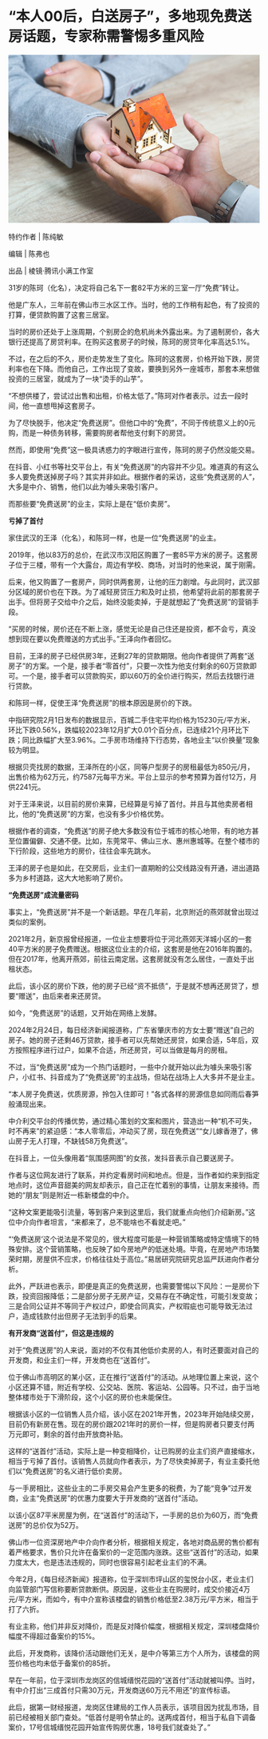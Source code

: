 # “本人00后，白送房子”，多地现免费送房话题，专家称需警惕多重风险

![ddecc60082150a380bc80b6a44fd9159.jpg](https://raw.githubusercontent.com/qqhsx/qqnews_image/main/2024/03/12/“本人00后，白送房子”，多地现免费送房话题，专家称需警惕多重风险/ddecc60082150a380bc80b6a44fd9159.jpg)

特约作者 | 陈纯敏 

编辑 | 陈弗也

出品 | 棱镜·腾讯小满工作室

31岁的陈珂（化名），决定将自己名下一套82平方米的三室一厅“免费”转让。

他是广东人，三年前在佛山市三水区工作。当时，他的工作稍有起色，有了投资的打算，便贷款购置了这套三居室。

当时的房价还处于上涨周期，个别房企的危机尚未外露出来。为了遏制房价，各大银行还提高了房贷利率。在购买这套房子的时候，陈珂的房贷年化率高达5.1%。

不过，在之后的不久，房价走势发生了变化。陈珂的这套房，价格开始下跌，房贷利率也在下降。而他自己，工作出现了变故，要换到另外一座城市，那套本来想做投资的三居室，就成为了一块“烫手的山芋”。

“不想供楼了，尝试过出售和出租，价格太低了。”陈珂对作者表示。过去一段时间，他一直想甩掉这套房子。

为了尽快脱手，他决定“免费送房”。但他口中的“免费”，不同于传统意义上的0元购，而是一种债务转移，需要购房者帮他支付剩下的房贷。

然而，即使用“免费”这一极具诱惑力的字眼进行宣传，陈珂的房子仍然没能交易。

在抖音、小红书等社交平台上，有关“免费送房”的内容并不少见。难道真的有这么多人要免费送掉房子吗？其实并非如此。根据作者的采访，这些“免费送房的人”，大多是中介、销售，他们以此为噱头来吸引客户。

而那些要“免费送房”的业主，实际上是在“低价卖房”。

**亏掉了首付**

家住武汉的王泽（化名），和陈珂一样，也是一位“免费送房”的业主。

2019年，他以83万的总价，在武汉市汉阳区购置了一套85平方米的房子。这套房子位于三楼，带有一个大露台，周边有学校、商场，对当时的他来说，属于刚需。

后来，他又购置了一套房产，同时供两套房，让他的压力剧增。与此同时，武汉部分区域的房价也在下跌。为了减轻房贷压力和及时止损，他希望将此前的那套房子出手。但将房子交给中介之后，始终没能卖掉，于是就想起了“免费送房”的营销手段。

“买房的时候，房价还在不断上涨，感觉无论是自己住还是投资，都不会亏，真没想到现在要以免费赠送的方式出手。”王泽向作者回忆。

目前，王泽的房子已经供房3年，还剩27年的贷款期限。他向作者提供了两套“送房子”的方案。一个是，接手者“零首付”，只要一次性为他支付剩余的60万贷款即可。一个是，接手者可以贷款购买，即以60万的全价进行购买，然后去找银行进行贷款。

和陈珂一样，促使王泽“免费送房”的根本原因是房价的下跌。

中指研究院2月1日发布的数据显示，百城二手住宅平均价格为15230元/平方米，环比下跌0.56%，跌幅较2023年12月扩大0.01个百分点，已连续21个月环比下跌；同比跌幅扩大至3.96%。二手房市场维持下行态势，各地业主“以价换量”现象较为明显。

根据贝壳找房的数据，王泽所在的小区，同等户型房子的房租最低为850元/月，出售价格为62万元，约7587元每平方米。平台上显示的参考预算为首付12万，月供2241元。

对于王泽来说，以目前的房价来算，已经算是亏掉了首付。并且与其他卖房者相比，他的“免费送房”的方案，也没有多少价格优势。

根据作者的调查，“免费送”的房子绝大多数没有位于城市的核心地带，有的地方甚至位置偏僻、交通不便。比如，东莞常平、佛山三水、惠州惠城等。在整个楼市的下行阶段，这些地方的房价，往往会率先跳水。

王泽的房子也是如此，在交房后，业主们一直期盼的公交线路没有开通，进出道路多为乡村道路，这大大地影响了房价。

**“免费送房”成流量密码**

事实上，“免费送房”并不是一个新话题。早在几年前，北京附近的燕郊就曾出现过类似的案例。

2021年2月，新京报曾经报道，一位业主想要将位于河北燕郊天洋城小区的一套40平方米的房子免费赠送。根据这位业主的介绍，这套房是他在2016年购置的。但在2017年，他离开燕郊，前往云南定居。这套房就没有怎么居住，一直处于出租状态。

此后，该小区的房价下跌，他的房子已经“资不抵债”，于是就不想再还房贷了，想要“赠送”，由后来者来还房贷。

如今，“免费送房”的话题，又开始在网络上发酵。

2024年2月24日，每日经济新闻报道称，广东省肇庆市的方女士要“赠送”自己的房子。她的房子还剩46万贷款，接手者可以先帮她还房贷，如果合适，5年后，双方按照程序进行过户，如果不合适，所还房贷，可以当做是每月的房租。

不过，当“免费送房”成为一个热门话题时，一些中介就开始以此为噱头来吸引客户，小红书、抖音成为了“免费送房”的主战场，但站在战场上人大多并不是业主。

“本人房子免费送，优质房源，拎包入住即可！”各式各样的房源信息如同雨后春笋般涌现出来。

中介利交平台的传播优势，通过精心策划的文案和图片，营造出一种“机不可失，时不再来”的紧迫感：“本人零零后，冲动买了房，现在免费送”“女儿嫁香港了，佛山房子无人打理，不缺钱58万免费送”。

在抖音上，一位头像用着“氛围感网图”的女孩，发抖音表示自己要送房子。

作者与这位网友进行了联系，并约定看房时间和地点。但是，当作者如约来到指定地点时，这位声音甜美的网友却表示，自己正在忙着别的事情，让朋友来接待。而她的“朋友”则是附近一栋新楼盘的中介。

“这种文案更能吸引流量，等到客户来到这里后，我们就重点向他们介绍新房。”这位中介向作者坦言，“来都来了，总不能啥也不看就走吧。”

“‘免费送房’这个说法是不常见的，很大程度可能是一种营销策略或特定情境下的特殊安排。这个营销策略，也反映了如今房地产的低迷处境。毕竟，在房地产市场繁荣时期，房屋供不应求，价格往往处于高位。”易居研究院研究总监严跃进向作者分析。

此外，严跃进也表示，即便是真正的免费送房，也需要警惕以下风险：一是房价下跌，投资回报降低；二是部分房子无房产证，交易存在不确定性，可能引发变故；三是合同公证并不等同于产权过户，即使合同真实，产权瑕疵也可能导致无法过户，造成钱款付出但房子无法到手的后果。

**有开发商“送首付”，但这是违规的**

对于“免费送房”的人来说，面对的不仅有其他低价卖房的人，有时还要面对自己的开发商，和业主们一样，开发商也在“送首付”。

位于佛山市高明区的某小区，正在推行“送首付”的活动。从地理位置上来说，这个小区还算不错，附近有学校、公交站、医院、客运站、公园等。只不过，由于当地整体楼市处于下滑阶段，这个小区的房价也未能保住。

根据该小区的一位销售人员介绍，该小区在2021年开售，2023年开始陆续交房，目前仍有新房在售。现在的房价跟2021年时的房价一样，但是购房者只要支付两万元即可，剩余的首付由开放商补贴。

这样的“送首付”活动，实际上是一种变相降价，让已购房的业主们资产直接缩水，相当于亏掉了首付。该销售人员就向作者表示，为了尽快卖掉房子，有业主委托他们以“免费送房”的名义进行低价卖房。

与一手房相比，这些业主的二手房交易会产生更多的税费，为了能“竞争”过开发商，业主“免费送房”的优惠力度要大于开发商的“送首付”活动。

以该小区87平米房屋为例，在“送首付”的活动下，一手房的总价为60万，而“免费送房”的总价仅为52万。

佛山市一位资深房地产中介向作者分析，根据相关规定，各地对商品房的售价都有着严格要求，售价只允许在备案价的一定范围内涨跌。这些“送首付”的活动，如果力度太大，也是违法违规的，同时也很容易引起老业主们的不满。

今年2月，《每日经济新闻》报道称，位于深圳市坪山区的玺悦台小区，老业主们向监管部门写信称要断贷款断供。原因是，这些业主在购房时，成交价接近4万元/平方米，而如今，有中介宣称该楼盘的销售价格低至2.38万元/平方米，相当于打了六折。

有业主称，他们并非反对降价，而是反对降价幅度，根据相关规定，深圳楼盘降价幅度不得超过备案价的15%。

此后，开发商称，该降价活动跟他们无关，是中介等第三方个人所为，该楼盘的网签价格也均未低于备案价的85折。

早在一年前，位于深圳市龙岗区的信城缙悦花园的“送首付”活动就被叫停。当时，有中介打出“三成首付只需30万元，开发商送60万元不用还”的宣传标语。

此后，据第一财经报道，龙岗区住建局的工作人员表示，该项目因为扰乱市场，目前已经被相关部门查处。“低首付是明令禁止的。送两成首付，相当于私自下调备案价，17号信城缙悦花园开始宣传购房优惠，18号我们就查处了。”


